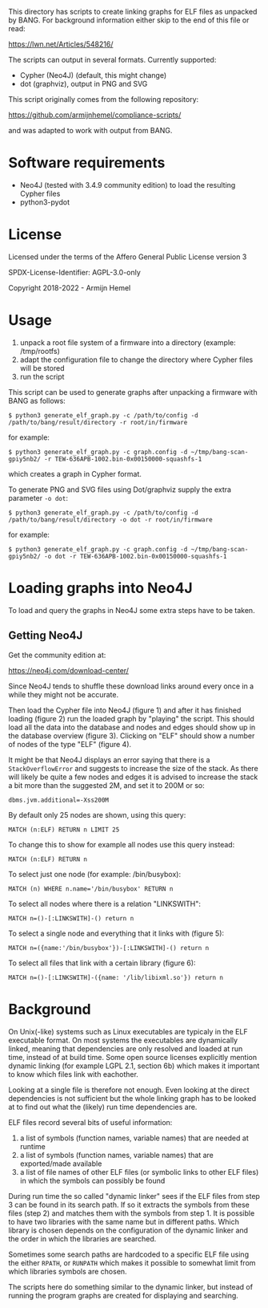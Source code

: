 This directory has scripts to create linking graphs for ELF files as unpacked
by BANG. For background information either skip to the end of this file or
read:

<https://lwn.net/Articles/548216/>

The scripts can output in several formats. Currently supported:

* Cypher (Neo4J) (default, this might change)
* dot (graphviz), output in PNG and SVG

This script originally comes from the following repository:

<https://github.com/armijnhemel/compliance-scripts/>

and was adapted to work with output from BANG.

# Software requirements

* Neo4J (tested with 3.4.9 community edition) to load the resulting Cypher files
* python3-pydot

# License

Licensed under the terms of the Affero General Public License version 3

SPDX-License-Identifier: AGPL-3.0-only

Copyright 2018-2022 - Armijn Hemel

# Usage

1. unpack a root file system of a firmware into a directory (example: /tmp/rootfs)
2. adapt the configuration file to change the directory where Cypher files will be stored
3. run the script

This script can be used to generate graphs after unpacking a firmware with
BANG as follows:

    $ python3 generate_elf_graph.py -c /path/to/config -d /path/to/bang/result/directory -r root/in/firmware

for example:

    $ python3 generate_elf_graph.py -c graph.config -d ~/tmp/bang-scan-gpiy5nb2/ -r TEW-636APB-1002.bin-0x00150000-squashfs-1

which creates a graph in Cypher format.

To generate PNG and SVG files using Dot/graphviz supply the extra parameter
`-o dot`:

    $ python3 generate_elf_graph.py -c /path/to/config -d /path/to/bang/result/directory -o dot -r root/in/firmware

for example:

    $ python3 generate_elf_graph.py -c graph.config -d ~/tmp/bang-scan-gpiy5nb2/ -o dot -r TEW-636APB-1002.bin-0x00150000-squashfs-1

# Loading graphs into Neo4J 

To load and query the graphs in Neo4J some extra steps have to be taken.

## Getting Neo4J

Get the community edition at:

https://neo4j.com/download-center/

Since Neo4J tends to shuffle these download links around every once in a while
they might not be accurate.

Then load the Cypher file into Neo4J (figure 1) and after it has finished
loading (figure 2) run the loaded graph by "playing" the script. This should
load all the data into the database and nodes and edges should show up in
the database overview (figure 3). Clicking on "ELF" should show a number
of nodes of the type "ELF" (figure 4).

It might be that Neo4J displays an error saying that there is a
`StackOverflowError` and suggests to increase the size of the stack. As there
will likely be quite a few nodes and edges it is advised to increase the stack
a bit more than the suggested 2M, and set it to 200M or so:

    dbms.jvm.additional=-Xss200M

By default only 25 nodes are shown, using this query:

    MATCH (n:ELF) RETURN n LIMIT 25

To change this to show for example all nodes use this query instead:

    MATCH (n:ELF) RETURN n

To select just one node (for example: /bin/busybox):

    MATCH (n) WHERE n.name='/bin/busybox' RETURN n

To select all nodes where there is a relation "LINKSWITH":

    MATCH n=()-[:LINKSWITH]-() return n

To select a single node and everything that it links with (figure 5):

    MATCH n=({name:'/bin/busybox'})-[:LINKSWITH]-() return n

To select all files that link with a certain library (figure 6):

    MATCH n=()-[:LINKSWITH]-({name: '/lib/libixml.so'}) return n

# Background

On Unix(-like) systems such as Linux executables are typicaly in the ELF
executable format. On most systems the executables are dynamically linked,
meaning that dependencies are only resolved and loaded at run time, instead
of at build time. Some open source licenses explicitly mention dynamic linking
(for example LGPL 2.1, section 6b) which makes it important to know which
files link with eachother.

Looking at a single file is therefore not enough. Even looking at the direct
dependencies is not sufficient but the whole linking graph has to be looked
at to find out what the (likely) run time dependencies are.

ELF files record several bits of useful information:

1. a list of symbols (function names, variable names) that are needed at
runtime
2. a list of symbols (function names, variable names) that are exported/made
available
3. a list of file names of other ELF files (or symbolic links to other ELF
files) in which the symbols can possibly be found

During run time the so called "dynamic linker" sees if the ELF files from
step 3 can be found in its search path. If so it extracts the symbols from
these files (step 2) and matches them with the symbols from step 1. It is
possible to have two libraries with the same name but in different paths. Which
library is chosen depends on the configuration of the dynamic linker and the
order in which the libraries are searched.

Sometimes some search paths are hardcoded to a specific ELF file using the
either `RPATH`, or `RUNPATH` which makes it possible to somewhat limit from
which libraries symbols are chosen.

The scripts here do something similar to the dynamic linker, but instead of
running the program graphs are created for displaying and searching.
